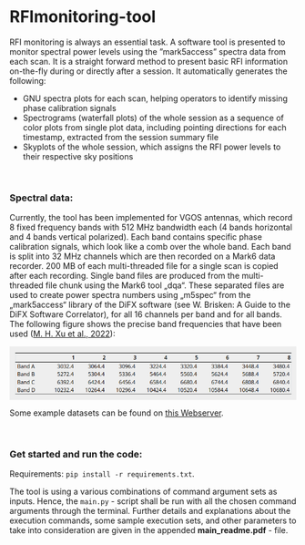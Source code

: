 # RFImonitoring-tool

RFI monitoring is always an essential task. A software tool is presented to monitor spectral power levels using the ”mark5access” spectra data from each scan. It is a straight forward method to present basic RFI information on-the-fly during or directly after a session.
It automatically generates the following:

  - GNU spectra plots for each scan, helping operators to identify missing phase calibration signals
  - Spectrograms (waterfall plots) of the whole session as a sequence of color plots from single plot data, including pointing directions for each timestamp, extracted from the session summary file
  - Skyplots of the whole session,  which assigns the RFI power levels to their respective sky positions

<br>

### Spectral data:

Currently, the tool has been implemented for VGOS antennas, which record 8 fixed frequency bands with 512 MHz bandwidth each (4 bands horizontal and 4 bands vertical polarized). Each band contains specific phase calibration signals, which look like a comb over the whole band. Each band is split into 32 MHz channels which are then recorded on a Mark6 data recorder. 200 MB of each multi-threaded file for a single scan is copied after each recording. Single band files are produced from the multi-threaded file chunk using the Mark6 tool „dqa“. These separated files are used to create power spectra numbers using „m5spec“ from the „mark5access“ library of the DiFX software (see W. Brisken: A Guide to the DiFX Software Correlator), for all 16 channels per band and for all bands. The following figure shows the precise band frequencies that have been used ([M. H. Xu et al., 2022](https://www.aanda.org/articles/aa/full_html/2022/07/aa40840-21/aa40840-21.html#T3)):

<img align="center" src="channel_frequencies.png" >

Some example datasets can be found on [this Webserver](https://vlbisysmon.evlbi.wettzell.de/monitoring_archive/jumpingjivestud/).

<br>

### Get started and run the code:
Requirements: `pip install -r requirements.txt`.

The tool is using a various combinations of command argument sets as inputs. Hence, the `main.py` - script shall be run with all the chosen command arguments through the terminal. Further details and explanations about the execution commands, some sample execution sets, and other parameters to take into consideration are given in the appended **main_readme.pdf** - file.

